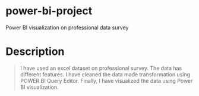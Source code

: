 # power-bi-project
Power BI visualization on professional data survey
# Description
  > I have used an excel dataset on professional survey. The data has different features. I have cleaned the data made transformation using POWER BI Query Editor.
  > Finally, I have visualized the data using Power BI visualization. 
